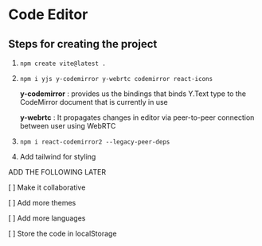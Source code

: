 # Code Editor

## Steps for creating the project

1. `npm create vite@latest .`

2. `npm i yjs y-codemirror y-webrtc codemirror react-icons`

    **y-codemirror** : provides us the bindings that binds Y.Text type to the CodeMirror document that is currently in use

    **y-webrtc** : It propagates changes in editor via peer-to-peer connection between user using WebRTC

3. `npm i react-codemirror2 --legacy-peer-deps`

4. Add tailwind for styling

ADD THE FOLLOWING LATER

[ ] Make it collaborative

[ ] Add more themes

[ ] Add more languages

[ ] Store the code in localStorage

